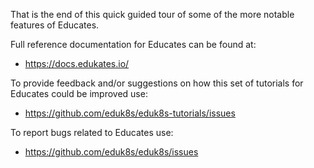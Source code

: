 That is the end of this quick guided tour of some of the more notable features of Educates.

Full reference documentation for Educates can be found at:

* https://docs.edukates.io/

To provide feedback and/or suggestions on how this set of tutorials for Educates could be improved use:

* https://github.com/eduk8s/eduk8s-tutorials/issues

To report bugs related to Educates use:

* https://github.com/eduk8s/eduk8s/issues

